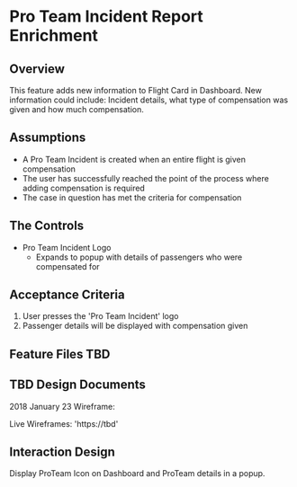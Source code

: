 Pro Team Incident Report Enrichment
==========================
Overview
--------
This feature adds new information to Flight Card in Dashboard. New information could include: Incident details, what type of compensation was given and how much compensation.

Assumptions
--------
* A Pro Team Incident is created when an entire flight is given compensation
* The user has successfully reached the point of the process where adding compensation is required 
* The case in question has met the criteria for compensation

The Controls
------------
* Pro Team Incident Logo
   * Expands to popup with details of passengers who were compensated for

Acceptance Criteria
-----------------
1. User presses the 'Pro Team Incident' logo
2. Passenger details will be displayed with compensation given 

Feature Files
TBD
----------------------------------
TBD
Design Documents
--------
2018 January 23 Wireframe:

Live Wireframes: 'https://tbd'

Interaction Design
----------------------------------
Display ProTeam Icon on Dashboard and ProTeam details in a popup.
